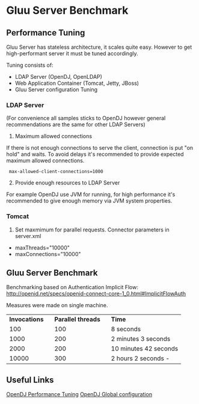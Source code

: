 # Gluu Server Benchmark

## Performance Tuning

Gluu Server has stateless architecture, it scales quite easy. However to get high-performant server it must be tuned accordingly.

Tuning consists of:
- LDAP Server (OpenDJ, OpenLDAP)
- Web Application Container (Tomcat, Jetty, JBoss)
- Gluu Server configuration Tuning

### LDAP Server

(For convenience all samples sticks to OpenDJ however general recommendations are the same for other LDAP Servers)

1. Maximum allowed connections

If there is not enough connections to serve the client, connection is put "on hold" and waits. To avoid delays it's recommended to provide expected maximum allowed connections.

```
 max-allowed-client-connections=1000
 ```

2. Provide enough resources to LDAP Server

For example OpenDJ use JVM for running, for high performance it's recommended to give enough memory via JVM system properties.

### Tomcat

1. Set maxmimum for parallel requests.
Connector parameters in server.xml
- maxThreads="10000"
- maxConnections="10000"

## Gluu Server Benchmark

Benchmarking based on Authentication Implicit Flow: http://openid.net/specs/openid-connect-core-1_0.html#ImplicitFlowAuth

Measures were made on single machine.

<table>
  <tr>
    <td><b>Invocations &nbsp;&nbsp;</b></td>
    <td><b>Parallel threads &nbsp;&nbsp;</b></td>
    <td><b>Time</b></td>
  </tr>
  <tr>
    <td>100</td>
    <td>100</td>
    <td>8 seconds </td>
  </tr>
  <tr>
    <td>1000</td>
    <td>200</td>
    <td> 2 minutes 3 seconds </td>
  </tr>
  <tr>
    <td>2000</td>
    <td>200</td>
    <td>10 minutes 42 seconds</td>
  </tr>
   <tr>
      <td>10000</td>
      <td>300</td>
      <td>2 hours 2 seconds -</td>
    </tr>
</table>

## Useful Links

[OpenDJ Performance Tuning](http://opendj.forgerock.org/opendj-server/doc/admin-guide/index/chap-tuning.html)
[OpenDJ Global configuration](http://opendj.forgerock.org/opendj-server/configref/global.html#max-allowed-client-connections)

